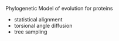 Phylogenetic Model of evolution for proteins
- statistical alignment
- torsional angle diffusion
- tree sampling
